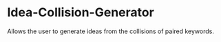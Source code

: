 # Idea-Collision-Generator
Allows the user to generate ideas from the collisions of paired keywords.
